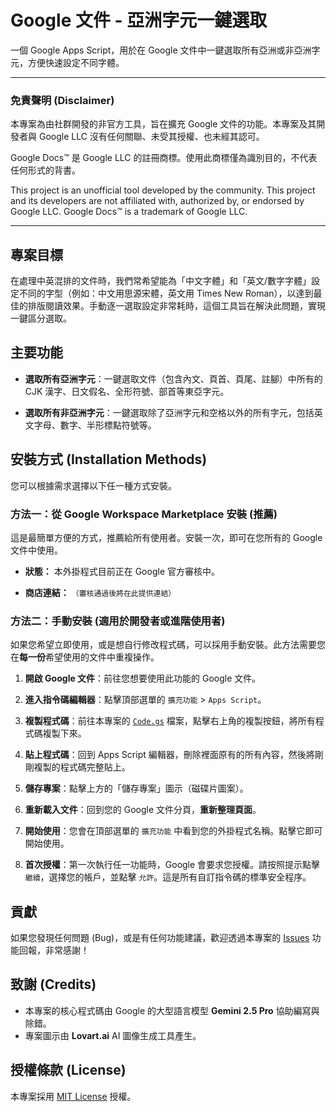 # Google 文件 - 亞洲字元一鍵選取

一個 Google Apps Script，用於在 Google 文件中一鍵選取所有亞洲或非亞洲字元，方便快速設定不同字體。

---

### 免責聲明 (Disclaimer)

本專案為由社群開發的非官方工具，旨在擴充 Google 文件的功能。本專案及其開發者與 Google LLC 沒有任何關聯、未受其授權、也未經其認可。

Google Docs™ 是 Google LLC 的註冊商標。使用此商標僅為識別目的，不代表任何形式的背書。

This project is an unofficial tool developed by the community. This project and its developers are not affiliated with, authorized by, or endorsed by Google LLC. Google Docs™ is a trademark of Google LLC.

---

## 專案目標

在處理中英混排的文件時，我們常希望能為「中文字體」和「英文/數字字體」設定不同的字型（例如：中文用思源宋體，英文用 Times New Roman），以達到最佳的排版閱讀效果。手動逐一選取設定非常耗時，這個工具旨在解決此問題，實現一鍵區分選取。

## 主要功能

* **選取所有亞洲字元**：一鍵選取文件（包含內文、頁首、頁尾、註腳）中所有的 CJK 漢字、日文假名、全形符號、部首等東亞字元。

* **選取所有非亞洲字元**：一鍵選取除了亞洲字元和空格以外的所有字元，包括英文字母、數字、半形標點符號等。

## 安裝方式 (Installation Methods)

您可以根據需求選擇以下任一種方式安裝。

### 方法一：從 Google Workspace Marketplace 安裝 (推薦)

這是最簡單方便的方式，推薦給所有使用者。安裝一次，即可在您所有的 Google 文件中使用。

* **狀態：** 本外掛程式目前正在 Google 官方審核中。

* **商店連結：** `（審核通過後將在此提供連結）`

### 方法二：手動安裝 (適用於開發者或進階使用者)

如果您希望立即使用，或是想自行修改程式碼，可以採用手動安裝。此方法需要您在**每一份**希望使用的文件中重複操作。

1. **開啟 Google 文件**：前往您想要使用此功能的 Google 文件。

2. **進入指令碼編輯器**：點擊頂部選單的 `擴充功能` > `Apps Script`。

3. **複製程式碼**：前往本專案的 [`Code.gs`](https://github.com/rayyue300/GoogleDocs-AsianCharactersSelector/blob/main/Code.gs) 檔案，點擊右上角的複製按鈕，將所有程式碼複製下來。

4. **貼上程式碼**：回到 Apps Script 編輯器，刪除裡面原有的所有內容，然後將剛剛複製的程式碼完整貼上。

5. **儲存專案**：點擊上方的「儲存專案」圖示（磁碟片圖案）。

6. **重新載入文件**：回到您的 Google 文件分頁，**重新整理頁面**。

7. **開始使用**：您會在頂部選單的 `擴充功能` 中看到您的外掛程式名稱。點擊它即可開始使用。

8. **首次授權**：第一次執行任一功能時，Google 會要求您授權。請按照提示點擊 `繼續`，選擇您的帳戶，並點擊 `允許`。這是所有自訂指令碼的標準安全程序。

## 貢獻

如果您發現任何問題 (Bug)，或是有任何功能建議，歡迎透過本專案的 [Issues](https://github.com/rayyue300/GoogleDocs-AsianCharactersSelector/issues) 功能回報，非常感謝！

## 致謝 (Credits)

* 本專案的核心程式碼由 Google 的大型語言模型 **Gemini 2.5 Pro** 協助編寫與除錯。
* 專案圖示由 **Lovart.ai** AI 圖像生成工具產生。

## 授權條款 (License)

本專案採用 [MIT License](https://github.com/rayyue300/GoogleDocs-AsianCharactersSelector/blob/main/LICENSE) 授權。
